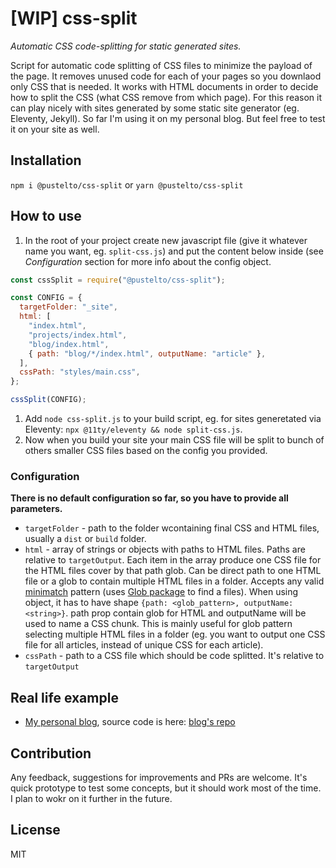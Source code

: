 # [WIP] css-split

*Automatic CSS code-splitting for static generated sites.*

Script for automatic code splitting of CSS files to minimize the payload of the page. It removes unused code for each of your pages so you downlaod only CSS that is needed. It works with HTML documents in order to decide how to split the CSS (what CSS remove from which page). For this reason it can play nicely with sites generated by some static site generator (eg. Eleventy, Jekyll). So far I'm using it on my personal blog. But feel free to test it on your site as well. 

## Installation

`npm i @pustelto/css-split` or `yarn @pustelto/css-split`

## How to use

1. In the root of your project create new javascript file (give it whatever name you want, eg. `split-css.js`) and put the content below inside (see *Configuration* section for more info about the config object.

```javascript
const cssSplit = require("@pustelto/css-split");

const CONFIG = {
  targetFolder: "_site",
  html: [
    "index.html",
    "projects/index.html",
    "blog/index.html",
    { path: "blog/*/index.html", outputName: "article" },
  ],
  cssPath: "styles/main.css",
};

cssSplit(CONFIG);

```

1. Add `node css-split.js` to your build script, eg. for sites generetated via Eleventy: `npx @11ty/eleventy && node split-css.js`.
1. Now when you build your site your main CSS file will be split to bunch of others smaller CSS files based on the config you provided.

### Configuration

**There is no default configuration so far, so you have to provide all parameters.**

- `targetFolder` - path to the folder wcontaining final CSS and HTML files, usually a `dist` or `build` folder.
- `html` - array of strings or objects with paths to HTML files. Paths are relative to `targetOutput`. Each item in the array produce one CSS file for the HTML files cover by that path glob. Can be direct path to one HTML file or a glob to contain multiple HTML files in a folder. Accepts any valid [minimatch](https://github.com/isaacs/minimatch) pattern (uses [Glob package](https://www.npmjs.com/package/glob) to find a files). When using object, it has to have shape `{path: <glob_pattern>, outputName: <string>}`. path prop contain glob for HTML and outputName will be used to name a CSS chunk. This is mainly useful for glob pattern selecting multiple HTML files in a folder (eg. you want to output one CSS file for all articles, instead of unique CSS for each article).
- `cssPath` - path to a CSS file which should be code splitted. It's relative to `targetOutput`

## Real life example
- [My personal blog](https://pustelto.com), source code is here: [blog's repo](https://github.com/Pustelto/personal_web)

## Contribution

Any feedback, suggestions for improvements and PRs are welcome. It's quick prototype to test some concepts, but it should work most of the time. I plan to wokr on it further in the future.

## License

MIT

